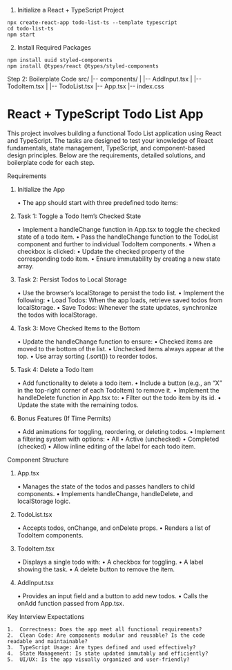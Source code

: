 1. Initialize a React + TypeScript Project

```
npx create-react-app todo-list-ts --template typescript
cd todo-list-ts
npm start
```

2. Install Required Packages

```
npm install uuid styled-components
npm install @types/react @types/styled-components
```

Step 2: Boilerplate Code
src/
|-- components/
| |-- AddInput.tsx
| |-- TodoItem.tsx
| |-- TodoList.tsx
|-- App.tsx
|-- index.css

# React + TypeScript Todo List App

This project involves building a functional Todo List application using React and TypeScript. The tasks are designed to test your knowledge of React fundamentals, state management, TypeScript, and component-based design principles. Below are the requirements, detailed solutions, and boilerplate code for each step.

Requirements

1. Initialize the App

   • The app should start with three predefined todo items:

2. Task 1: Toggle a Todo Item’s Checked State

   • Implement a handleChange function in App.tsx to toggle the checked state of a todo item.
   • Pass the handleChange function to the TodoList component and further to individual TodoItem components.
   • When a checkbox is clicked:
   • Update the checked property of the corresponding todo item.
   • Ensure immutability by creating a new state array.

3. Task 2: Persist Todos to Local Storage

   • Use the browser’s localStorage to persist the todo list.
   • Implement the following:
   • Load Todos: When the app loads, retrieve saved todos from localStorage.
   • Save Todos: Whenever the state updates, synchronize the todos with localStorage.

4. Task 3: Move Checked Items to the Bottom

   • Update the handleChange function to ensure:
   • Checked items are moved to the bottom of the list.
   • Unchecked items always appear at the top.
   • Use array sorting (.sort()) to reorder todos.

5. Task 4: Delete a Todo Item

   • Add functionality to delete a todo item.
   • Include a button (e.g., an “X” in the top-right corner of each TodoItem) to remove it.
   • Implement the handleDelete function in App.tsx to:
   • Filter out the todo item by its id.
   • Update the state with the remaining todos.

6. Bonus Features (If Time Permits)

   • Add animations for toggling, reordering, or deleting todos.
   • Implement a filtering system with options:
   • All
   • Active (unchecked)
   • Completed (checked)
   • Allow inline editing of the label for each todo item.

Component Structure

1. App.tsx

   • Manages the state of the todos and passes handlers to child components.
   • Implements handleChange, handleDelete, and localStorage logic.

2. TodoList.tsx

   • Accepts todos, onChange, and onDelete props.
   • Renders a list of TodoItem components.

3. TodoItem.tsx

   • Displays a single todo with:
   • A checkbox for toggling.
   • A label showing the task.
   • A delete button to remove the item.

4. AddInput.tsx

   • Provides an input field and a button to add new todos.
   • Calls the onAdd function passed from App.tsx.

Key Interview Expectations

    1.	Correctness: Does the app meet all functional requirements?
    2.	Clean Code: Are components modular and reusable? Is the code readable and maintainable?
    3.	TypeScript Usage: Are types defined and used effectively?
    4.	State Management: Is state updated immutably and efficiently?
    5.	UI/UX: Is the app visually organized and user-friendly?
